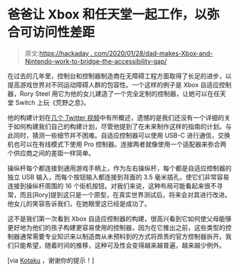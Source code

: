 # 爸爸让 Xbox 和任天堂一起工作，以弥合可访问性差距

> 原文:[https://hackaday . com/2020/01/28/dad-makes-Xbox-and-Nintendo-work-to-bridge-the-accessibility-gap/](https://hackaday.com/2020/01/28/dad-makes-xbox-and-nintendo-work-together-to-bridge-the-accessibility-gap/)

在过去的几年里，控制台和控制器制造商在无障碍工程方面取得了长足的进步，以提高游戏世界对不同运动障碍人群的包容性。一个这样的例子是 Xbox 自适应控制器，Rory Steel 用它为他的女儿建造了一个完全定制的控制器，让她可以在任天堂 Switch 上玩《荒野之息》。

他的构建计划在[几个 Twitter 视频](https://twitter.com/JerseyITGuy/status/1218534452265132032)中有所概述，遗憾的是我们还没有一个详细的关于如何构建我们自己的构建计划，尽管他提到了在未来制作这样的指南的计划。与此同时，猜测一些细节并不困难。自适应控制器可以使用 USB-C 进行通信，交换机也可以在有线模式下使用 Pro 控制器。连接两者就像使用一个适配器来弥合两个供应商之间的差距一样简单。

操纵杆每个都连接到通用游戏手柄上，作为左右操纵杆，每个都是自适应控制器的独立 USB 输入，而每个按钮输入都连接到背面的 3.5 毫米插孔，使它们非常容易连接到操纵杆周围的 16 个街机按钮。对我们来说，这种布局可能看起来很不寻常，而且[Rory]提到这只是一个原型，在真实世界测试后，将来会对其进行改进。他女儿的笑容告诉我们，在她眼里这已经是成功了。

这不是我们第一次看到 Xbox 自适应控制器的构建，很高兴看到它如何使父母能够更好地为他们的孩子构建更容易使用的控制器，因为在它推出之前，这些类型的控制器通常需要专业知识来以制造商从未预料到的方式将昂贵的官方控制器拆开。我们只能希望，随着时间的推移，这种可及性会变得越来越普遍，越来越少例外。

[via [Kotaku](https://kotaku.com/dad-builds-custom-xbox-adaptive-controller-so-daughter-1841098866) ，谢谢你的提示！]